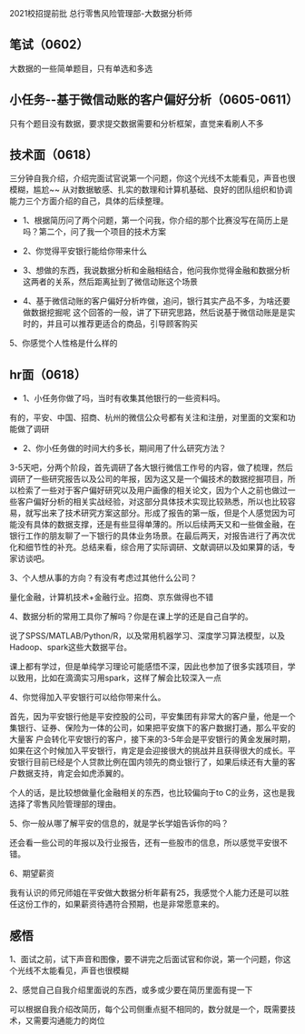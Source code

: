 2021校招提前批
总行零售风险管理部-大数据分析师

## 笔试（0602）
大数据的一些简单题目，只有单选和多选

## 小任务--基于微信动账的客户偏好分析（0605-0611）
只有个题目没有数据，要求提交数据需要和分析框架，直觉来看刷人不多

## 技术面（0618）
三分钟自我介绍，介绍完面试官说第一个问题，你这个光线不太能看见，声音也很模糊，尴尬~~
从对数据敏感、扎实的数理和计算机基础、良好的团队组织和协调能力三个方面介绍的自己，具体的后续整理。

* 1、根据简历问了两个问题，第一个问我，你介绍的那个比赛没写在简历上是吗？第二个，问了我一个项目的技术方案

* 2、你觉得平安银行能给你带来什么

* 3、想做的东西，我说数据分析和金融相结合，他问我你觉得金融和数据分析这两者的关系，然后距离扯到了微信动账这个场景

* 4、基于微信动账的客户偏好分析咋做，追问，银行其实产品不多，为啥还要做数据挖掘呢
这个回答的一般，讲了下研究思路，然后说基于微信动账是是实时的，并且可以推荐更适合的商品，引导顾客购买

5、你感觉个人性格是什么样的

## hr面（0618）
* 1、小任务你做了吗，当时有收集其他银行的一些资料吗。

有的，平安、中国、招商、杭州的微信公众号都有关注和注册，对里面的文案和功能做了调研

* 2、你小任务做的时间大约多长，期间用了什么研究方法？

3-5天吧，分两个阶段，首先调研了各大银行微信工作号的内容，做了梳理，然后调研了一些研究报告以及公司的年报，因为这又是一个偏技术的数据挖掘项目，所以检索了一些对于客户偏好研究以及用户画像的相关论文，因为个人之前也做过一些客户偏好分析的相关实战经验，对这部分具体技术实现比较熟悉，所以也比较容易，就写出来了技术研究方案这部分。形成了报告的第一版，但是个人感觉因为可能没有具体的数据支撑，还是有些显得单薄的。所以后续两天又和一些做金融，在银行工作的朋友聊了一下银行的具体业务场景。在最后两天，对报告进行了再次优化和细节性的补充。总结来看，综合用了实际调研、文献调研以及如果算的话，专家访谈吧。

3、个人想从事的方向？有没有考虑过其他什么公司？

量化金融，计算机技术+金融行业。招商、京东做得也不错

4、数据分析的常用工具你了解吗？你是在课上学的还是自己自学的。

说了SPSS/MATLAB/Python/R，以及常用机器学习、深度学习算法模型，以及Hadoop、spark这些大数据平台。

课上都有学过，但是单纯学习理论可能感悟不深，因此也参加了很多实践项目，学以致用，比如在滴滴实习用spark，这样了解会比较深入一点

4、你觉得加入平安银行可以给你带来什么。

首先，因为平安银行他是平安控股的公司，平安集团有非常大的客户量，他是一个集银行、证券、保险为一体的公司，如果把平安旗下的客户数据打通，那么平安的大量客
户会转化平安银行的客户，接下来的3-5年会是平安银行的黄金发展时期，如果在这个时候加入平安银行，肯定是会迎接很大的挑战并且获得很大的成长。平安银行目前已经是个人贷款比例在国内领先的商业银行了，如果后续还有大量的客户数据支持，肯定会如虎添翼的。

个人的话，是比较想做量化金融相关的东西，也比较偏向于to C的业务，这也是我选择了零售风险管理部的理由。

5、你一般从哪了解平安的信息的，就是学长学姐告诉你的吗？

还会看一些公司的年报以及行业报告，还有一些股市的信息，所以感觉平安很不错。

6、期望薪资

我有认识的师兄师姐在平安做大数据分析年薪有25，我感觉个人能力还是可以胜任这份工作的，如果薪资待遇符合预期，也是非常愿意来的。

## 感悟
1、面试之前，试下声音和图像，要不讲完之后面试官和你说，第一个问题，你这个光线不太能看见，声音也很模糊

2、感觉自己自我介绍里面说的东西，或多或少要在简历里面有提一下

可以根据自我介绍改简历，每个公司侧重点挺不相同的，数分就是一个，既需要技术，又需要沟通能力的岗位
